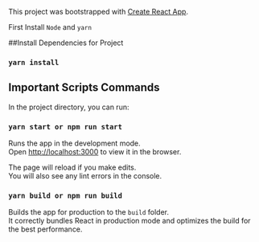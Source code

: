 This project was bootstrapped with [Create React App](https://github.com/facebook/create-react-app).

First Install `Node` and `yarn` 

##Install Dependencies for Project 

###  `yarn install`

## Important Scripts Commands

In the project directory, you can run:

### `yarn start or npm run start`

Runs the app in the development mode.<br />
Open [http://localhost:3000](http://localhost:3000) to view it in the browser.

The page will reload if you make edits.<br />
You will also see any lint errors in the console.


### `yarn build or npm run build`

Builds the app for production to the `build` folder.<br />
It correctly bundles React in production mode and optimizes the build for the best performance.
